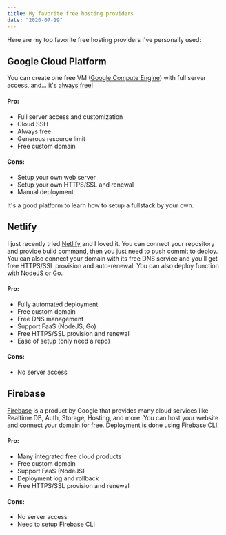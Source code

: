 ```yaml
---
title: My favorite free hosting providers
date: "2020-07-19"
---
```


Here are my top favorite free hosting providers I've personally used:

## Google Cloud Platform

You can create one free VM ([Google Compute Engine](https://cloud.google.com/)) with full server access, and... it's [always free](https://cloud.google.com/free/docs/gcp-free-tier#always-free)!

#### Pro:

- Full server access and customization
- Cloud SSH
- Always free
- Generous resource limit
- Free custom domain

#### Cons:

- Setup your own web server
- Setup your own HTTPS/SSL and renewal
- Manual deployment

It's a good platform to learn how to setup a fullstack by your own.

## Netlify

I just recently tried [Netlify](https://www.netlify.com/) and I loved it. You can connect your repository and provide build command, then you just need to push commit to deploy. You can also connect your domain with its free DNS service and you'll get free HTTPS/SSL provision and auto-renewal. You can also deploy function with NodeJS or Go.

#### Pro:

- Fully automated deployment
- Free custom domain
- Free DNS management
- Support FaaS (NodeJS, Go)
- Free HTTPS/SSL provision and renewal
- Ease of setup (only need a repo)

#### Cons:

- No server access

## Firebase

[Firebase](https://firebase.google.com/) is a product by Google that provides many cloud services like Realtime DB, Auth, Storage, Hosting, and more. You can host your website and connect your domain for free. Deployment is done using Firebase CLI.

#### Pro:

- Many integrated free cloud products
- Free custom domain
- Support FaaS (NodeJS)
- Deployment log and rollback
- Free HTTPS/SSL provision and renewal

#### Cons:

- No server access
- Need to setup Firebase CLI
